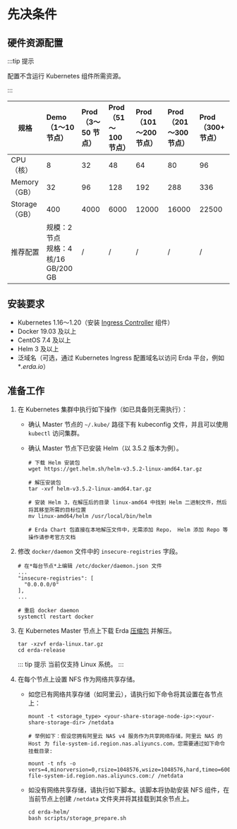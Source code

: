 # 先决条件

## 硬件资源配置

:::tip 提示

配置不含运行 Kubernetes 组件所需资源。

:::

| 规格          | Demo（1～10 节点）                        | Prod（3～50 节点） | Prod（51～100 节点） | Prod（101～200 节点） | Prod（201～300 节点） | Prod（300+ 节点） |
  | ------------- | :---------------------------------------- | :----------------- | :------------------- | :-------------------- | :-------------------- | :---------------- |
| CPU（核）     | 8                                         | 32                 | 48                   | 64                    | 80                    | 96                |
| Memory（GB）  | 32                                        | 96                 | 128                  | 192                   | 288                   | 336               |
| Storage（GB） | 400                                       | 4000               | 6000                 | 12000                 | 16000                 | 22500             |
| 推荐配置      | 规模：2 节点 <br>规格：4 核/16 GB/200 GB | /                  | /                    | /                     | /                     | /                 |

## 安装要求

- Kubernetes 1.16～1.20（安装 [Ingress Controller](https://kubernetes.io/zh/docs/concepts/services-networking/ingress-controllers/) 组件）
- Docker 19.03 及以上
- CentOS 7.4 及以上
- Helm 3 及以上
- 泛域名（可选，通过 Kubernetes Ingress 配置域名以访问 Erda 平台，例如 **.erda.io*）

## 准备工作

1. 在 Kubernetes 集群中执行如下操作（如已具备则无需执行）：

    * 确认 Master 节点的 `~/.kube/` 路径下有 kubeconfig 文件，并且可以使用 `kubectl` 访问集群。

    * 确认 Master 节点下已安装 Helm（以 3.5.2 版本为例）。

      ```shell
      # 下载 Helm 安装包
      wget https://get.helm.sh/helm-v3.5.2-linux-amd64.tar.gz
 
      # 解压安装包
      tar -xvf helm-v3.5.2-linux-amd64.tar.gz
 
      # 安装 Helm 3，在解压后的目录 linux-amd64 中找到 Helm 二进制文件，然后将其移至所需的目标位置
      mv linux-amd64/helm /usr/local/bin/helm
 
      # Erda Chart 包直接在本地解压文件中，无需添加 Repo， Helm 添加 Repo 等操作请参考官方文档
      ```

2. 修改 `docker/daemon` 文件中的 `insecure-registries` 字段。

   ```shell
   # 在*每台节点*上编辑 /etc/docker/daemon.json 文件
   ...
   "insecure-registries": [
     "0.0.0.0/0"
   ],
   ...

   # 重启 docker daemon
   systemctl restart docker
   ```

3. 在 Kubernetes Master 节点上下载 Erda [压缩包](https://github.com/erda-project/erda/releases) 并解压。

   ```shell
   tar -xzvf erda-linux.tar.gz
   cd erda-release
   ```

   ::: tip 提示
   当前仅支持 Linux 系统。
   :::

4. 在每个节点上设置 NFS 作为网络共享存储。

    * 如您已有网络共享存储（如阿里云），请执行如下命令将其设置在各节点上：

      ```shell
      mount -t <storage_type> <your-share-storage-node-ip>:<your-share-storage-dir> /netdata
 
      # 举例如下：假设您拥有阿里云 NAS v4 服务作为共享网络存储，阿里云 NAS 的 Host 为 file-system-id.region.nas.aliyuncs.com，您需要通过如下命令挂载目录:
 
      mount -t nfs -o vers=4,minorversion=0,rsize=1048576,wsize=1048576,hard,timeo=600,retrans=2,noresvport file-system-id.region.nas.aliyuncs.com:/ /netdata
      ```

    * 如没有网络共享存储，请执行如下脚本。该脚本将协助安装 NFS 组件，在当前节点上创建 `/netdata` 文件夹并将其挂载到其余节点上。

      ```shell
      cd erda-helm/
      bash scripts/storage_prepare.sh
      ```
